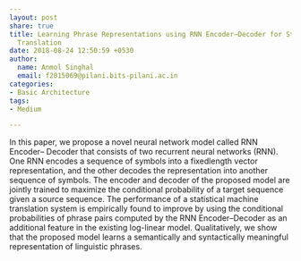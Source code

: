 ```yaml
---
layout: post
share: true
title: Learning Phrase Representations using RNN Encoder–Decoder for Statistical Machine
  Translation
date: 2018-08-24 12:50:59 +0530
author:
  name: Anmol Singhal
  email: f2015069@pilani.bits-pilani.ac.in
categories:
- Basic Architecture
tags:
- Medium

---
```

In this paper, we propose a novel neural network model called RNN Encoder– Decoder that consists of two recurrent neural networks (RNN). One RNN encodes a sequence of symbols into a fixedlength vector representation, and the other decodes the representation into another sequence of symbols. The encoder and decoder of the proposed model are jointly trained to maximize the conditional probability of a target sequence given a source sequence. The performance of a statistical machine translation system is empirically found to improve by using the conditional probabilities of phrase pairs computed by the RNN Encoder–Decoder as an additional feature in the existing log-linear model. Qualitatively, we show that the proposed model learns a semantically and syntactically meaningful representation of linguistic phrases.